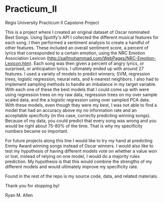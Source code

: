 # Practicum_II
Regis University Practicum II Capstone Project

This is a project where I created an original dataset of Oscar nominated Best Songs. Using Spotify's API I collected the different musical features for each song. I then performed a sentiment analysis to create a handful of other features. These included an overall sentiment score, a percent of lyrics that corresponded to a certain emotion, using the NRC Emotion Association Lexicon (http://saifmohammad.com/WebPages/NRC-Emotion-Lexicon.htm). Each song was then given a percent of angry lyrics, or surprised, or anticipation lyrics. I ultimately ended up with around 27 features. 
I used a variety of models to predict winners; SVM, regression trees, logistic regression, neural nets, and k-nearest neighbors. I also had to implement sampling methods to handle an imbalance in my target variable. With each one of these the best models that I could come up with were using regression trees on my raw data, regression trees on my over sample scaled data, and the a logistic regression using over sampled PCA data. With these models, even though they were my best, I was not able to find a model that had an accuracy above my no information rate and an acceptable specificity (in this case, correctly predicting winning songs). Because of my data, you could predict that every song was wrong and you would be right about 75-80% of the time. That is why my specificity numbers became so important.

For future projects along this line I would like to try my hand at predicting Emmy Award winning songs instead of Oscar winners. I would also like to test my hypothesis of having different models vote on whether a value won or lost, instead of relying on one model, I would do a majority rules prediction. My hypothesis is that this would combine the strengths of my different models and would ultimately improve my specificity rate.

Found in the rest of the repo is my source code, data, and related materials.

Thank you for stopping by!

Ryan M. Allen
